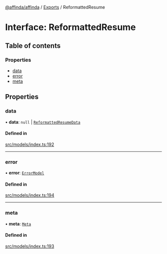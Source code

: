 [@affinda/affinda](../README.md) / [Exports](../modules.md) / ReformattedResume

# Interface: ReformattedResume

## Table of contents

### Properties

- [data](ReformattedResume.md#data)
- [error](ReformattedResume.md#error)
- [meta](ReformattedResume.md#meta)

## Properties

### data

• **data**: ``null`` \| [`ReformattedResumeData`](ReformattedResumeData.md)

#### Defined in

[src/models/index.ts:192](https://github.com/affinda/affinda-typescript/blob/a379e85/src/models/index.ts#L192)

___

### error

• **error**: [`ErrorModel`](ErrorModel.md)

#### Defined in

[src/models/index.ts:194](https://github.com/affinda/affinda-typescript/blob/a379e85/src/models/index.ts#L194)

___

### meta

• **meta**: [`Meta`](Meta.md)

#### Defined in

[src/models/index.ts:193](https://github.com/affinda/affinda-typescript/blob/a379e85/src/models/index.ts#L193)
